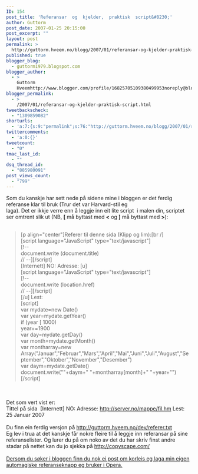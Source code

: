 ```yaml
---
ID: 154
post_title: 'Referansar  og  kjelder,  praktisk  script&#8230;'
author: Guttorm
post_date: 2007-01-25 20:15:00
post_excerpt: ""
layout: post
permalink: >
  http://guttorm.hveem.no/blogg/2007/01/referansar-og-kjelder-praktisk-script/
published: true
blogger_blog:
  - guttorm1979.blogspot.com
blogger_author:
  - >
    Guttorm
    Hveemhttp://www.blogger.com/profile/16825705109380499953noreply@blogger.com
blogger_permalink:
  - >
    /2007/01/referansar-og-kjelder-praktisk-script.html
tweetbackscheck:
  - "1309859082"
shorturls:
  - 'a:7:{s:9:"permalink";s:76:"http://guttorm.hveem.no/blogg/2007/01/referansar-og-kjelder-praktisk-script/";s:7:"tinyurl";s:25:"http://tinyurl.com/avblcf";s:4:"isgd";s:17:"http://is.gd/hwEI";s:5:"bitly";s:18:"http://bit.ly/cwys";s:5:"snipr";s:22:"http://snipr.com/avnpo";s:5:"snurl";s:22:"http://snurl.com/avnpo";s:7:"snipurl";s:24:"http://snipurl.com/avnpo";}'
twittercomments:
  - 'a:0:{}'
tweetcount:
  - "0"
tmac_last_id:
  - ""
dsq_thread_id:
  - "885980091"
post_views_count:
  - "799"
---
```

Som du kanskje har sett nede på sidene mine i bloggen er det ferdig referanse klar til bruk (Trur det var Harvard-stil eg laga). Det er ikkje verre enn å leggje inn eit lite script  i malen din, scriptet ser omtrent slik ut (NB, <strong>[</strong> må byttast med <strong><</strong> og <strong>]</strong> må byttast med <strong>></strong>):<br /><br /><blockquote>[p align="center"]Referer til denne sida (Klipp og lim):[br /]<br />[script language="JavaScript" type="text/javascript"]<br />[!--<br />document.write (document.title)<br />// --][/script]<br />[Internett] NO: Adresse: [u]<br />[script language="JavaScript" type="text/javascript"]<br />[!--<br />document.write (location.href)<br />// --][/script]<br />[/u] Lest:<br />[script]<br />var mydate=new Date()<br />var year=mydate.getYear()<br />if (year [ 1000)<br />year+=1900<br />var day=mydate.getDay()<br />var month=mydate.getMonth()<br />var montharray=new<br />Array("Januar","Februar","Mars","April","Mai","Juni","Juli","August","September","Oktober","November","Desember")<br />var daym=mydate.getDate()<br />document.write(""+daym+" "+montharray[month]+" "+year+"")<br />               [/script]</blockquote><br /><br />Det som vert vist er:<br />Tittel på sida  [Internett] NO: Adresse: http://server.no/mappe/fil.hm  Lest: 25 Januar 2007<br /><br />Du finn ein ferdig versjon på <a href="http://guttorm.hveem.no/dev/referer.txt">http://guttorm.hveem.no/dev/referer.txt</a><br />Eg lev i trua at det kanskje får nokre fleire til å leggje inn referansar på sine referanselister. Og lurer du på om noko av det du har skriv finst andre stadar på nettet kan du jo sjekka på <a href="http://copyscape.com/">http://copyscape.com/</a><br /><br /><a href="http://guttorm.hveem.no/blogg/arkiv/2005_06_01_arkiv.html">Dersom du søker i bloggen finn du nok ei post om korleis eg laga min eigen automagiske referanseknapp eg bruker i Opera.</a>